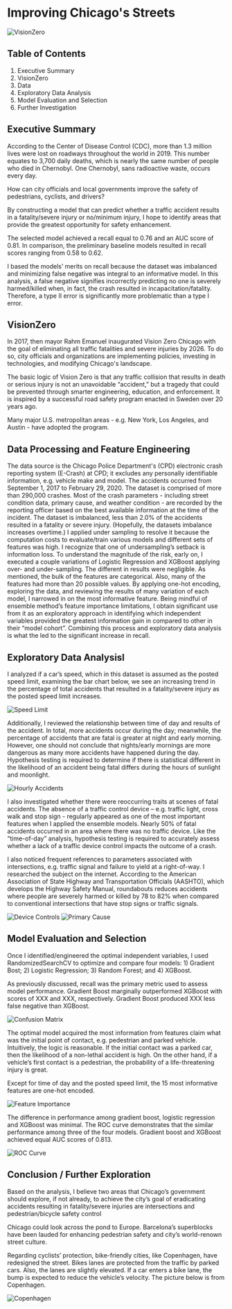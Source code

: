 # Improving Chicago's Streets

![VisionZero](https://github.com/Morgan-Sell/Chicago-Traffic-Risk/blob/master/images/VisionZero_Horizontal_.png)

## Table of Contents

1) Executive Summary
2) VisionZero
3) Data
4) Exploratory Data Analysis
5) Model Evaluation and Selection
6) Further Investigation

## Executive Summary
According to the Center of Disease Control (CDC), more than 1.3 million lives were lost on roadways throughout the world in 2019. This number equates to 3,700 daily deaths, which is nearly the same number of people who died in Chernobyl. One Chernobyl, sans radioactive waste, occurs every day.

How can city officials and local governments improve the safety of pedestrians, cyclists, and drivers?

By constructing a model that can predict whether a traffic accident results in a fatality/severe injury or no/minimum injury, I hope to identify areas that provide the greatest opportunity for safety enhancement.

The selected model achieved a recall equal to 0.76 and an AUC score of 0.81. In comparison, the preliminary baseline models resulted in recall scores ranging from 0.58 to 0.62.

I based the models’ merits on recall because the dataset was imbalanced and minimizing false negative was integral to an informative model. In this analysis, a false negative signifies incorrectly predicting no one is severely harmed/killed when, in fact, the crash resulted in incapacitation/fatality. Therefore, a type II error is significantly more problematic than a type I error.

## VisionZero
In 2017, then mayor Rahm Emanuel inaugurated Vision Zero Chicago with the goal of eliminating all traffic fatalities and severe injuries by 2026. To do so, city officials and organizations are implementing policies, investing in technologies, and modifying Chicago's landscape.

The basic logic of Vision Zero is that any traffic collision that results in death or serious injury is not an unavoidable “accident,” but a tragedy that could be prevented through smarter engineering, education, and enforcement. It is inspired by a successful road safety program enacted in Sweden over 20 years ago.

Many major U.S. metropolitan areas - e.g. New York, Los Angeles, and Austin - have adopted the program.

## Data Processing and Feature Engineering
The data source is the Chicago Police Department's (CPD) electronic crash reporting system (E-Crash) at CPD; it excludes any personally identifiable information, e.g. vehicle make and model. The accidents occurred from September 1, 2017 to February 29, 2020. The dataset is comprised of more than 290,000 crashes. 
Most of the crash parameters - including street condition data, primary cause, and weather condition - are recorded by the reporting officer based on the best available information at the time of the incident.
The dataset is imbalanced, less than 2.0% of the accidents resulted in a fatality or severe injury. (Hopefully, the datasets imbalance increases overtime.) I applied under sampling to resolve it because the computation costs to evaluate/train various models and different sets of features was high.
I recognize that one of undersampling’s setback is information loss. To understand the magnitude of the risk, early on, I executed a couple variations of Logistic Regression and XGBoost applying over- and under-sampling. The different in results were negligible.
As mentioned, the bulk of the features are categorical. Also, many of the features had more than 20 possible values. By applying one-hot encoding, exploring the data, and reviewing the results of many variation of each model, I narrowed in on the most informative feature.
Being mindful of ensemble method’s feature importance limitations, I obtain significant use from it as an exploratory approach in identifying which independent variables provided the greatest information gain in compared to other in their “model cohort”. Combining this process and exploratory data analysis is what the led to the significant increase in recall.

## Exploratory Data AnalysisI

I analyzed if a car’s speed, which in this dataset is assumed as the posted speed limit, examining the bar chart below, we see an increasing trend in the percentage of total accidents that resulted in a fatality/severe injury as the posted speed limit increases.

![Speed Limit](https://github.com/Morgan-Sell/Chicago-Traffic-Risk/blob/master/images/fatal_speed_lim.png)

Additionally, I reviewed the relationship between time of day and results of the accident. In total, more accidents occur during the day; meanwhile, the percentage of accidents that are fatal is greater at night and early morning. However, one should not conclude that nights/early mornings are more dangerous as many more accidents have happened during the day. Hypothesis testing is required to determine if there is statistical different in the likelihood of an accident being fatal differs during the hours of sunlight and moonlight.

![Hourly Accidents](https://github.com/Morgan-Sell/Chicago-Traffic-Risk/blob/master/images/hourly_trend.png)

I also investigated whether there were reoccurring traits at scenes of fatal accidents. The absence of a traffic control device – e.g. traffic light, cross walk and stop sign - regularly appeared as one of the most important features when I applied the ensemble models. Nearly 50% of fatal accidents occurred in an area where there was no traffic device. Like the “time-of-day” analysis, hypothesis testing is required to accurately assess whether a lack of a traffic device control impacts the outcome of a crash.

I also noticed frequent references to parameters associated with intersections, e.g. traffic signal and failure to yield at a right-of-way. I researched the subject on the internet. According to the American Association of State Highway and Transportation Officials (AASHTO), which develops the Highway Safety Manual, roundabouts reduces accidents where people are severely harmed or killed by 78 to 82% when compared to conventional intersections that have stop signs or traffic signals.

![Device Controls](https://github.com/Morgan-Sell/Chicago-Traffic-Risk/blob/master/images/device_control_dis.png)
![Primary Cause](https://github.com/Morgan-Sell/Chicago-Traffic-Risk/blob/master/images/primary_cause.png)

## Model Evaluation and Selection

Once I identified/engineered the optimal independent variables, I used RandomizedSearchCV to optimize and compare four models: 1) Gradient Bost; 2) Logistic Regression; 3) Random Forest; and 4) XGBoost.

As previously discussed, recall was the primary metric used to assess model performance. Gradient Boost marginally outperformed XGBoost with scores of XXX and XXX, respectively. Gradient Boost produced XXX less false negative than XGBoost.

![Confusion Matrix](https://github.com/Morgan-Sell/Chicago-Traffic-Risk/blob/master/images/gdbt_confusion_matrix.png)

The optimal model acquired the most information from features claim what was the initial point of contact, e.g. pedestrian and parked vehicle. Intuitively, the logic is reasonable. If the initial contact was a parked car, then the likelihood of a non-lethal accident is high. On the other hand, if a vehicle’s first contact is a pedestrian, the probability of a life-threatening injury is great.

Except for time of day and the posted speed limit, the 15 most informative features are one-hot encoded.

![Feature Importance](https://github.com/Morgan-Sell/Chicago-Traffic-Risk/blob/master/images/gbdt_feat_import.png)

The difference in performance among gradient boost, logistic regression and XGBoost was minimal. The ROC curve demonstrates that the similar performance among three of the four models. Gradient boost and XGBoost achieved equal AUC scores of 0.813.

![ROC Curve](https://github.com/Morgan-Sell/Chicago-Traffic-Risk/blob/master/images/roc_curve.png)

## Conclusion / Further Exploration

Based on the analysis, I believe two areas that Chicago’s government should explore, if not already, to achieve the city’s goal of eradicating accidents resulting in fatality/severe injuries are intersections and pedestrian/bicycle safety control

Chicago could look across the pond to Europe. Barcelona’s superblocks have been lauded for enhancing pedestrian safety and city’s world-renown street culture. 

Regarding cyclists’ protection, bike-friendly cities, like Copenhagen, have redesigned the street. Bikes lanes are protected from the traffic by parked cars. Also, the lanes are slightly elevated. If a car enters a bike lane, the bump is expected to reduce the vehicle’s velocity. The picture below is from Copenhagen.

![Copenhagen](https://github.com/Morgan-Sell/Chicago-Traffic-Risk/blob/master/images/copenhagen_bike_lane.jpeg)
